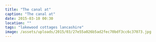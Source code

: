 ```yaml
---
title: "The canal at"
caption: "The canal at"
date: 2015-03-10 00:30
location: ""
tags: "lakewood cottages lancashire"
image: /assets/uploads/2015/03/27e55a026b5ad2fec70bdf3cc6c37073.jpg
---
```

